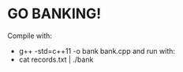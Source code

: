 # GO BANKING!

Compile with:
 - g++ -std=c++11 -o bank bank.cpp 
and run with:
  - cat records.txt | ./bank

